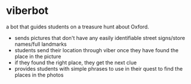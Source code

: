 # viberbot
a bot that guides students on a treasure hunt about Oxford.

- sends pictures that don't have any easily identifiable street signs/store names/full landmarks
- students send their location through viber once they have found the place in the picture
- if they found the right place, they get the next clue
- provides students with simple phrases to use in their quest to find the places in the photos
